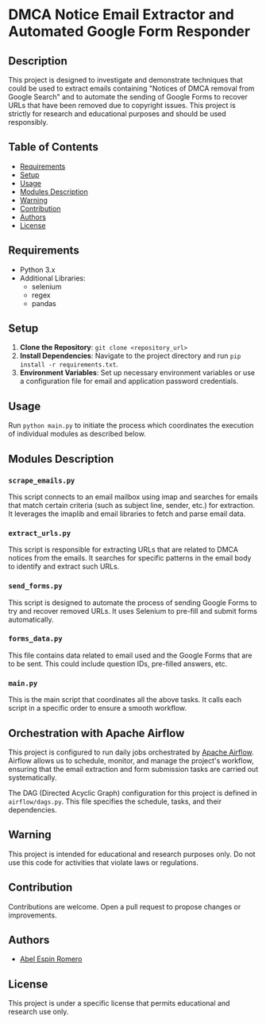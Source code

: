 # DMCA Notice Email Extractor and Automated Google Form Responder

## Description

This project is designed to investigate and demonstrate techniques that could be used to extract emails containing "Notices of DMCA removal from Google Search" and to automate the sending of Google Forms to recover URLs that have been removed due to copyright issues. This project is strictly for research and educational purposes and should be used responsibly.

## Table of Contents

- [Requirements](#requirements)
- [Setup](#setup)
- [Usage](#usage)
- [Modules Description](#modules-description)
- [Warning](#warning)
- [Contribution](#contribution)
- [Authors](#authors)
- [License](#license)

## Requirements

- Python 3.x
- Additional Libraries:
  - selenium
  - regex
  - pandas

## Setup

1. **Clone the Repository**: `git clone <repository_url>`
2. **Install Dependencies**: Navigate to the project directory and run `pip install -r requirements.txt`.
3. **Environment Variables**: Set up necessary environment variables or use a configuration file for email and application password credentials.

## Usage

Run `python main.py` to initiate the process which coordinates the execution of individual modules as described below.

## Modules Description

### `scrape_emails.py`
This script connects to an email mailbox using imap and searches for emails that match certain criteria (such as subject line, sender, etc.) for extraction. It leverages the imaplib and email libraries to fetch and parse email data.

### `extract_urls.py`
This script is responsible for extracting URLs that are related to DMCA notices from the emails. It searches for specific patterns in the email body to identify and extract such URLs.

### `send_forms.py`
This script is designed to automate the process of sending Google Forms to try and recover removed URLs. It uses Selenium to pre-fill and submit forms automatically.

### `forms_data.py`
This file contains data related to email used and the Google Forms that are to be sent. This could include question IDs, pre-filled answers, etc.

### `main.py`
This is the main script that coordinates all the above tasks. It calls each script in a specific order to ensure a smooth workflow.

## Orchestration with Apache Airflow

This project is configured to run daily jobs orchestrated by [Apache Airflow](https://airflow.apache.org/). Airflow allows us to schedule, monitor, and manage the project's workflow, ensuring that the email extraction and form submission tasks are carried out systematically.

The DAG (Directed Acyclic Graph) configuration for this project is defined in `airflow/dags.py`. This file specifies the schedule, tasks, and their dependencies.

## Warning

This project is intended for educational and research purposes only. Do not use this code for activities that violate laws or regulations.

## Contribution

Contributions are welcome. Open a pull request to propose changes or improvements.

## Authors

- [Abel Espin Romero](mailto:abel.espin.romero@gmail.com)

## License

This project is under a specific license that permits educational and research use only.
